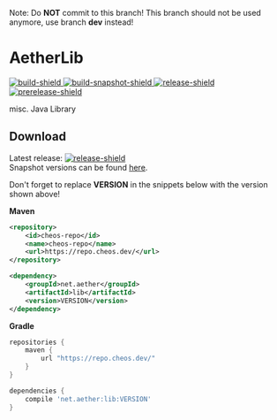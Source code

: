 <!-- insert url to net.aether:lib:latest of type release on maven.cheos.dev to -->
[build]: https://maven.cheos.dev/service/rest/repository/browse/maven-default/net/aether/lib/
<!-- static url to net.aether:lib on maven.cheos.dev -->
[build-snapshot]: https://maven.cheos.dev/service/rest/repository/browse/maven-default/net/aether/lib/
<!-- insert latest release url here -->
[release]: https://github.com/net-aether/AetherLib/releases
<!-- insert latest prerelease url here -->
[prerelease]: https://github.com/net-aether/AetherLib/releases
[build-shield]: https://github.com/net-aether/AetherLib/workflows/Build/badge.svg
[build-snapshot-shield]: https://github.com/net-aether/AetherLib/workflows/Build%20Snapshot/badge.svg
[release-shield]: https://img.shields.io/github/v/release/net-aether/AetherLib?label=Release&logo=github
[prerelease-shield]: https://img.shields.io/github/v/release/net-aether/AetherLib?include_prereleases&label=Pre-Release&logo=github

Note: Do **NOT** commit to this branch!
This branch should not be used anymore, use branch **dev** instead!

# AetherLib

[ ![build-shield][] ][build]
[ ![build-snapshot-shield][] ][build-snapshot]
[ ![release-shield][] ][release]
[ ![prerelease-shield][] ][prerelease]

misc. Java Library

## Download

Latest release: [ ![release-shield][] ][release]<br>
Snapshot versions can be found [here](https://maven.cheos.dev/service/rest/repository/browse/maven-default/net/aether/lib/).

Don't forget to replace **VERSION** in the snippets below with the version shown above!

**Maven**
```xml
<repository>
    <id>cheos-repo</id>
    <name>cheos-repo</name>
    <url>https://repo.cheos.dev/</url>
</repository>
```
```xml
<dependency>
    <groupId>net.aether</groupId>
    <artifactId>lib</artifactId>
    <version>VERSION</version>
</dependency>
```

**Gradle**

```gradle
repositories {
    maven {
        url "https://repo.cheos.dev/"
    }
}

dependencies {
    compile 'net.aether:lib:VERSION'
}
```
